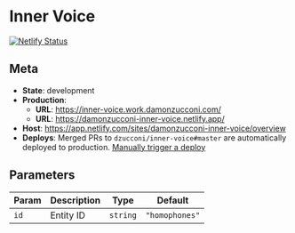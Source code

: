# Inner Voice

[![Netlify Status](https://api.netlify.com/api/v1/badges/3ca83e58-a6c8-44cf-94ea-00e848998071/deploy-status)](https://app.netlify.com/sites/damonzucconi-inner-voice/deploys)

## Meta

- **State**: development
- **Production**:
  - **URL**: https://inner-voice.work.damonzucconi.com/
  - **URL**: https://damonzucconi-inner-voice.netlify.app/
- **Host**: https://app.netlify.com/sites/damonzucconi-inner-voice/overview
- **Deploys**: Merged PRs to `dzucconi/inner-voice#master` are automatically deployed to production. [Manually trigger a deploy](https://app.netlify.com/sites/damonzucconi-inner-voice/deploys)

## Parameters

| Param | Description | Type     | Default        |
| ----- | ----------- | -------- | -------------- |
| `id`  | Entity ID   | `string` | `"homophones"` |
